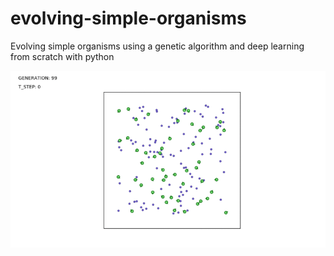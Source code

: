 # evolving-simple-organisms
Evolving simple organisms using a genetic algorithm and deep learning from scratch with python

![alt text](organism_v1.gif)
